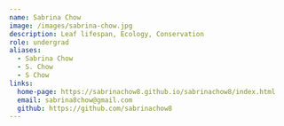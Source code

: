 ```yaml
---
name: Sabrina Chow
image: /images/sabrina-chow.jpg
description: Leaf lifespan, Ecology, Conservation
role: undergrad
aliases: 
  - Sabrina Chow
  - S. Chow
  - S Chow
links: 
  home-page: https://sabrinachow8.github.io/sabrinachow8/index.html
  email: sabrina8chow@gmail.com
  github: https://github.com/sabrinachow8
---
```

